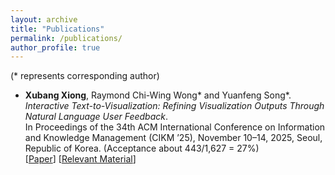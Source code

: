 ```yaml
---
layout: archive
title: "Publications"
permalink: /publications/
author_profile: true
---
```


(* represents corresponding author)
- **Xubang Xiong**, Raymond Chi-Wing Wong* and Yuanfeng Song*. <br/>
*Interactive Text-to-Visualization: Refining Visualization Outputs Through Natural Language User Feedback*. <br/>
In Proceedings of the 34th ACM International Conference on Information and Knowledge Management (CIKM ’25), November 10–14, 2025, Seoul, Republic of Korea. (Acceptance about 443/1,627 = 27%) <br/>
[[Paper](https://github.com/xiongxubang/Vis-Edit/blob/main/Technical_Report.pdf)]
[[Relevant Material](https://github.com/xiongxubang/Vis-Edit)]

<!--
{% if author.googlescholar %}
  You can also find my articles on <u><a href="{{author.googlescholar}}">my Google Scholar profile</a>.</u>
{% endif %}

{% include base_path %}

{% for post in site.publications reversed %}
  {% include archive-single.html %}
{% endfor %}

-->
